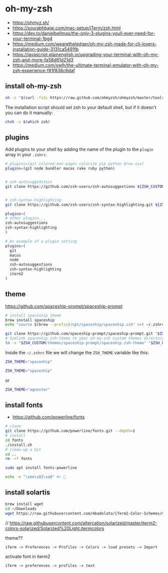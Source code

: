 # oh-my-zsh

- https://ohmyz.sh/
- https://sourabhbajaj.com/mac-setup/iTerm/zsh.html
- https://dev.to/danielbellmas/the-only-3-plugins-youll-ever-need-for-your-terminal-1bg4
- https://medium.com/wearetheledger/oh-my-zsh-made-for-cli-lovers-installation-guide-3131ca5491fb
- https://javascript.plainenglish.io/upgrading-your-terminal-with-oh-my-zsh-and-more-fa58d61d21d3
- https://medium.com/swlh/the-ultimate-terminal-emulator-with-oh-my-zsh-experience-f81f838c6daf

## install oh-my-zsh

```bash
sh -c "$(curl -fsSL https://raw.github.com/ohmyzsh/ohmyzsh/master/tools/install.sh)"
```

The installation script should set zsh to your default shell, but if it doesn't you can do it manually:

```bash
chsh -s $(which zsh)
```

## plugins

Add plugins to your shell by adding the name of the plugin to the `plugin` array in your `.zshrc`.


```sh
# plugins=(git colored-man-pages colorize pip python brew osx)
plugins=(git node bundler macos rake ruby python)
```


```bash

# zsh autosugge3stoin
git clone https://github.com/zsh-users/zsh-autosuggestions ${ZSH_CUSTOM:-~/.oh-my-zsh/custom}/plugins/zsh-autosuggestions


# zsh-syntax-highlighting
git clone https://github.com/zsh-users/zsh-syntax-highlighting.git ${ZSH_CUSTOM:-~/.oh-my-zsh/custom}/plugins/zsh-syntax-highlighting


```




```sh
plugins=(
# other plugins...
zsh-autosuggestions
zsh-syntax-highlighting
)
```


```sh
# An example of a plugin setting
plugins=(
  git
  macos
  node
  zsh-autosuggestions
  zsh-syntax-highlighting
  iterm2
)
```


## theme


https://github.com/spaceship-prompt/spaceship-prompt


```bash
# install spaceship theme
brew install spaceship
echo "source $(brew --prefix)/opt/spaceship/spaceship.zsh" >>! ~/.zshrc
````


```bash
git clone https://github.com/spaceship-prompt/spaceship-prompt.git "$ZSH_CUSTOM/themes/spaceship-prompt" --depth=1
# Symlink spaceship.zsh-theme to your oh-my-zsh custom themes directory:
ln -s "$ZSH_CUSTOM/themes/spaceship-prompt/spaceship.zsh-theme" "$ZSH_CUSTOM/themes/spaceship.zsh-theme"
```



Inside the `~/.zshrc` file we will change the `ZSH_THEME` variable like this:

```bash
ZSH_THEME="spaceship"
```

```sh
ZSH_THEME="spaceship"
```


or

```sh
ZSH_THEME="agnoster"
```

## install fonts

- https://github.com/powerline/fonts

```bash
# clone
git clone https://github.com/powerline/fonts.git --depth=1
# install
cd fonts
./install.sh
# clean-up a bit
cd ..
rm -rf fonts
```

```bash
sudo apt install fonts-powerline
```

```bash
echo -e "\xee\x82\xa0" #> 
```



## install solartis

```bash
brew install wget
cd ~/Downloads
wget https://raw.githubusercontent.com/mbadolato/iTerm2-Color-Schemes/master/schemes/Solarized%20Dark%20-%20Patched.itermcolors
```


// https://raw.githubusercontent.com/altercation/solarized/master/iterm2-colors-solarized/Solarized%20Light.itermcolors

theme??

`iTerm -> Preferences -> Profiles -> Colors -> load presets -> Import`

activate font in iterm2

`iTerm -> preferences -> profiles -> text`
